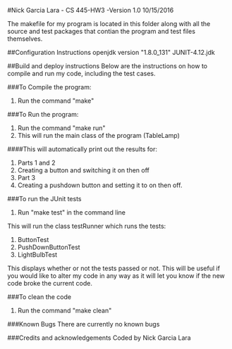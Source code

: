 #Nick Garcia Lara - CS 445-HW3 -Version 1.0 10/15/2016

The makefile for my program is located in this folder along with all the source and test packages that contian the program and test files themselves.

##Configuration Instructions
openjdk version "1.8.0_131"
JUNIT-4.12.jdk

##Build and deploy instructions
Below are the instructions on how to compile and run my code, including the test cases.
 
###To Compile the program:
1. Run the command "make"

###To Run the program:
1. Run the command "make run"
  1. This will run the main class of the program (TableLamp)

####This will automatically print out the results for:
1. Parts 1 and 2 
  1. Creating a button and switching it on then off
2. Part 3 
  1. Creating a pushdown button and setting it to on then off.

###To run the JUnit tests 
1. Run "make test" in the command line

This will run the class testRunner which runs the tests:
1. ButtonTest
2. PushDownButtonTest
3. LightBulbTest

This displays whether or not the tests passed or not. This will be useful if you would like to alter my code in any way as it will let you know if the new code broke the current code.

###To clean the code
1. Run the command "make clean"

###Known Bugs
There are currently no known bugs

###Credits and acknowledgements
Coded by Nick Garcia Lara


